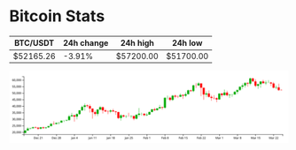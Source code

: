 # Bitcoin Stats

BTC/USDT|24h change|24h high|24h low|
|---|---|---|---|
|$52165.26|-3.91%|$57200.00|$51700.00|

<img src="./chart.svg">
